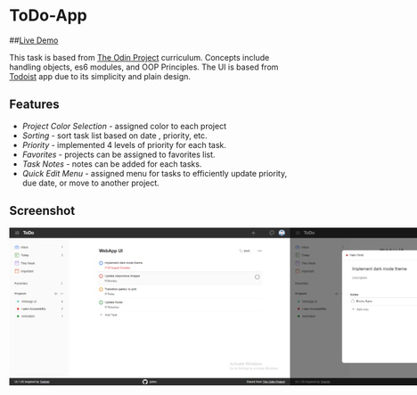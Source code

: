 # ToDo-App

##[Live Demo](https://john0ground.github.io/ToDo-App/)

This task is based from [The Odin Project](https://www.theodinproject.com/lessons/node-path-javascript-todo-list) curriculum. Concepts include handling objects, es6 modules, and OOP Principles. The UI is based from [Todoist](https://todoist.com/) app due to its simplicity and plain design.

## Features

- _Project Color Selection_ - assigned color to each project
- _Sorting_ - sort task list based on date , priority, etc.
- _Priority_ - implemented 4 levels of priority for each task.
- _Favorites_ - projects can be assigned to favorites list.
- _Task Notes_ - notes can be added for each tasks.
- _Quick Edit Menu_ - assigned menu for tasks to efficiently update priority, due date, or move to another project.

## Screenshot
<div style="display: flex;">
  <img src="/dist/images/s1.png">
  <img src="/dist/images/s2.png">
</div>